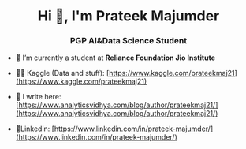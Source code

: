 <h1 align="center">Hi 👋, I'm Prateek Majumder</h1>
<h3 align="center">PGP AI&Data Science Student</h3>

- 🔭 I’m currently a student at **Reliance Foundation Jio Institute**

- 👨‍💻 Kaggle (Data and stuff): [https://www.kaggle.com/prateekmaj21](https://www.kaggle.com/prateekmaj21)

- 📝 I write here: [https://www.analyticsvidhya.com/blog/author/prateekmaj21/](https://www.analyticsvidhya.com/blog/author/prateekmaj21/)

- 📄Linkedin: [https://www.linkedin.com/in/prateek-majumder/](https://www.linkedin.com/in/prateek-majumder/)
